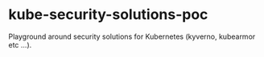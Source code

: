 # kube-security-solutions-poc
Playground around security solutions for Kubernetes (kyverno, kubearmor etc ...).
